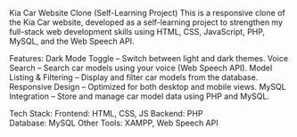 Kia Car Website Clone (Self-Learning Project)
This is a responsive clone of the Kia Car website, developed as a self-learning project to strengthen my full-stack web development skills using HTML, CSS, JavaScript, PHP, MySQL, and the Web Speech API.

Features: 
Dark Mode Toggle – Switch between light and dark themes.
Voice Search – Search car models using your voice (Web Speech API).
Model Listing & Filtering – Display and filter car models from the database.
Responsive Design – Optimized for both desktop and mobile views.
MySQL Integration – Store and manage car model data using PHP and MySQL.

Tech Stack:
Frontend: HTML, CSS, JS	
Backend: PHP	
Database: MySQL	
Other Tools: XAMPP, Web Speech API
